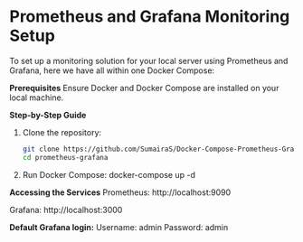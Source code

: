 # Prometheus and Grafana Monitoring Setup
To set up a monitoring solution for your local server using Prometheus and Grafana, here we have all within one Docker Compose:

****Prerequisites****
Ensure Docker and Docker Compose are installed on your local machine.

****Step-by-Step Guide****
1. Clone the repository:

   ```sh
   git clone https://github.com/SumairaS/Docker-Compose-Prometheus-Grafana
   cd prometheus-grafana
 2.  Run Docker Compose:
     docker-compose up -d
     
**Accessing the Services**
Prometheus: http://localhost:9090

Grafana: http://localhost:3000

**Default Grafana login:**
Username: admin
Password: admin
